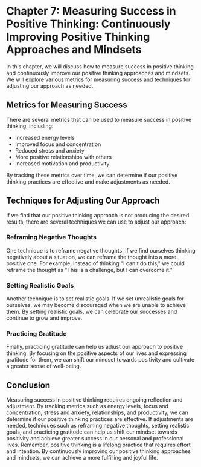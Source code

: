 Chapter 7: Measuring Success in Positive Thinking: Continuously Improving Positive Thinking Approaches and Mindsets
===================================================================================================================

In this chapter, we will discuss how to measure success in positive thinking and continuously improve our positive thinking approaches and mindsets. We will explore various metrics for measuring success and techniques for adjusting our approach as needed.

Metrics for Measuring Success
-----------------------------

There are several metrics that can be used to measure success in positive thinking, including:

* Increased energy levels
* Improved focus and concentration
* Reduced stress and anxiety
* More positive relationships with others
* Increased motivation and productivity

By tracking these metrics over time, we can determine if our positive thinking practices are effective and make adjustments as needed.

Techniques for Adjusting Our Approach
-------------------------------------

If we find that our positive thinking approach is not producing the desired results, there are several techniques we can use to adjust our approach:

### Reframing Negative Thoughts

One technique is to reframe negative thoughts. If we find ourselves thinking negatively about a situation, we can reframe the thought into a more positive one. For example, instead of thinking "I can't do this," we could reframe the thought as "This is a challenge, but I can overcome it."

### Setting Realistic Goals

Another technique is to set realistic goals. If we set unrealistic goals for ourselves, we may become discouraged when we are unable to achieve them. By setting realistic goals, we can celebrate our successes and continue to grow and improve.

### Practicing Gratitude

Finally, practicing gratitude can help us adjust our approach to positive thinking. By focusing on the positive aspects of our lives and expressing gratitude for them, we can shift our mindset towards positivity and cultivate a greater sense of well-being.

Conclusion
----------

Measuring success in positive thinking requires ongoing reflection and adjustment. By tracking metrics such as energy levels, focus and concentration, stress and anxiety, relationships, and productivity, we can determine if our positive thinking practices are effective. If adjustments are needed, techniques such as reframing negative thoughts, setting realistic goals, and practicing gratitude can help us shift our mindset towards positivity and achieve greater success in our personal and professional lives. Remember, positive thinking is a lifelong practice that requires effort and intention. By continuously improving our positive thinking approaches and mindsets, we can achieve a more fulfilling and joyful life.
